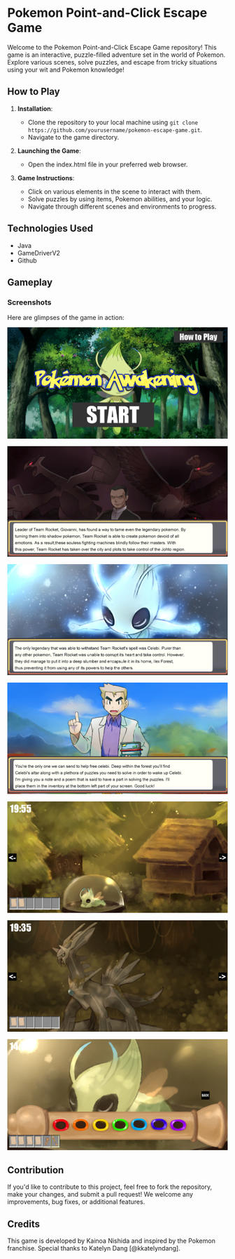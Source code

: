 # Pokemon Point-and-Click Escape Game

Welcome to the Pokemon Point-and-Click Escape Game repository! This game is an interactive, puzzle-filled adventure set in the world of Pokemon. Explore various scenes, solve puzzles, and escape from tricky situations using your wit and Pokemon knowledge!


## How to Play

1. **Installation**:
    - Clone the repository to your local machine using `git clone https://github.com/yourusername/pokemon-escape-game.git`.
    - Navigate to the game directory.

2. **Launching the Game**:
    - Open the index.html file in your preferred web browser.

3. **Game Instructions**:
    - Click on various elements in the scene to interact with them.
    - Solve puzzles by using items, Pokemon abilities, and your logic.
    - Navigate through different scenes and environments to progress.

## Technologies Used

- Java
- GameDriverV2
- Github

## Gameplay

### Screenshots
Here are glimpses of the game in action:

![Screenshot 1](gameplay-images/start.png)

![Screenshot 2](gameplay-images/2.png)

![Screenshot 3](gameplay-images/3.png)

![Screenshot 4](gameplay-images/4.png)

![Screenshot 6](gameplay-images/5.png)

![Screenshot 7](gameplay-images/6.png)

![Screenshot 7](gameplay-images/7.png)


## Contribution

If you'd like to contribute to this project, feel free to fork the repository, make your changes, and submit a pull request! We welcome any improvements, bug fixes, or additional features.

## Credits

This game is developed by Kainoa Nishida and inspired by the Pokemon franchise. Special thanks to Katelyn Dang [@kkatelyndang].

